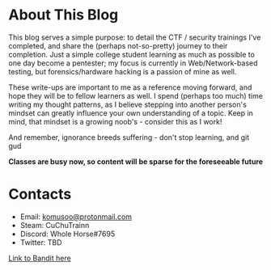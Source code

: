 # About This Blog
This blog serves a simple purpose: to detail the CTF / security trainings I've completed, and share the (perhaps not-so-pretty) journey to their completion. Just a simple college student learning as much as possible to one day become a pentester; my focus is currently in Web/Network-based testing, but forensics/hardware hacking is a passion of mine as well. 

These write-ups are important to me as a reference moving forward, and hope they will be to fellow learners as well. I spend (perhaps too much) time writing my thought patterns, as I believe stepping into another person's mindset can greatly influence your own understanding of a topic. Keep in mind, that mindset is a growing noob's - consider this as I work!

And remember, ignorance breeds suffering - don't stop learning, and git gud

**Classes are busy now, so content will be sparse for the foreseeable future**

# Contacts
- Email: komusoo@protonmail.com
- Steam: CuChuTrainn
- Discord: Whole Horse#7695
- Twitter: TBD

[Link to Bandit here](https://komusoo.github.io/bandit1)

